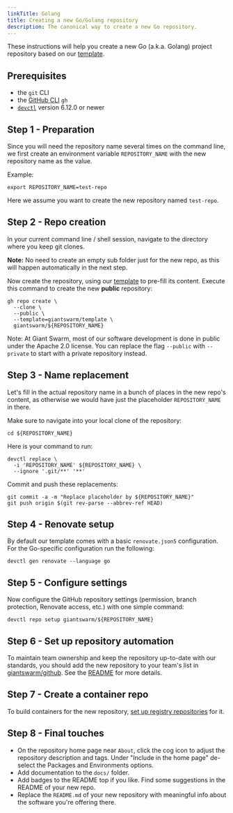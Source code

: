 ```yaml
---
linkTitle: Golang
title: Creating a new Go/Golang repository
description: The canonical way to create a new Go repository.
---
```


These instructions will help you create a new Go (a.k.a. Golang) project repository based on our [template](https://github.com/giantswarm/template).

## Prerequisites

- the `git` CLI
- the [GitHub CLI](https://cli.github.com/) `gh`
- [`devctl`](https://github.com/giantswarm/devctl) version 6.12.0 or newer

## Step 1 - Preparation

Since you will need the repository name several times on the command line, we first create an environment variable `REPOSITORY_NAME` with the new repository name as the value.

Example:

```nohighlight
export REPOSITORY_NAME=test-repo
```

Here we assume you want to create the new repository named `test-repo`.

## Step 2 - Repo creation

In your current command line / shell session, navigate to the directory where you keep git clones.

**Note:** No need to create an empty sub folder just for the new repo, as this will happen automatically in the next step.

Now create the repository, using our [template](https://github.com/giantswarm/template) to pre-fill its content. Execute this command to create the new **public** repository:

```nohighlight
gh repo create \
  --clone \
  --public \
  --template=giantswarm/template \
  giantswarm/${REPOSITORY_NAME}
```

Note: At Giant Swarm, most of our software development is done in public under the Apache 2.0 license. You can replace the flag `--public` with `--private` to start with a private repository instead.

## Step 3 - Name replacement

Let's fill in the actual repository name in a bunch of places in the new repo's content, as otherwise we would have just the placeholder `REPOSITORY_NAME` in there.

Make sure to navigate into your local clone of the repository:

```nohighlight
cd ${REPOSITORY_NAME}
```

Here is your command to run:

```nohighlight
devctl replace \
  -i 'REPOSITORY_NAME' ${REPOSITORY_NAME} \
  --ignore '.git/**' '**'
```

Commit and push these replacements:

```nohighlight
git commit -a -m "Replace placeholder by ${REPOSITORY_NAME}"
git push origin $(git rev-parse --abbrev-ref HEAD)
```

## Step 4 - Renovate setup

By default our template comes with a basic `renovate.json5` configuration. For the Go-specific configuration run the following:

```nohighlight
devctl gen renovate --language go
```

## Step 5 - Configure settings

Now configure the GitHub repository settings (permission, branch protection, Renovate access, etc.) with one simple command:

```nohighlight
devctl repo setup giantswarm/${REPOSITORY_NAME}
```

## Step 6 - Set up repository automation

To maintain team ownership and keep the repository up-to-date with our standards, you should add the new repository to your team's list in [giantswarm/github](https://github.com/giantswarm/github/tree/main/repositories). See the [README](https://github.com/giantswarm/github) for more details.

## Step 7 - Create a container repo

To build containers for the new repository, [set up registry repositories](https://intranet.giantswarm.io/docs/dev-and-releng/container-registry/) for it.

## Step 8 - Final touches

- On the repository home page near `About`, click the cog icon to adjust the repository description and tags. Under "Include in the home page" de-select the Packages and Environments options.
- Add documentation to the `docs/` folder.
- Add badges to the README top if you like. Find some suggestions in the README of your new repo.
- Replace the `README.md` of your new repository with meaningful info about the software you're offering there.
